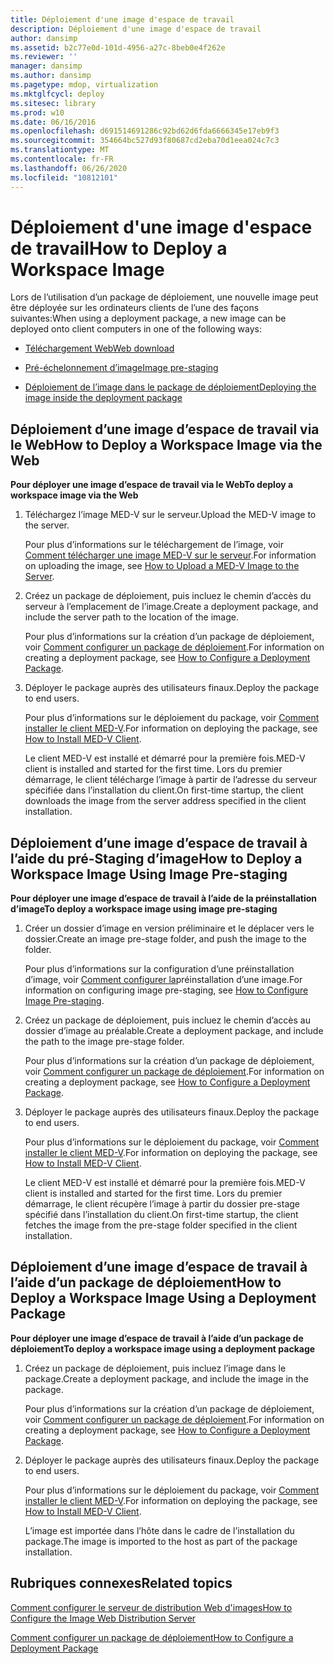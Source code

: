 ```yaml
---
title: Déploiement d'une image d'espace de travail
description: Déploiement d'une image d'espace de travail
author: dansimp
ms.assetid: b2c77e0d-101d-4956-a27c-8beb0e4f262e
ms.reviewer: ''
manager: dansimp
ms.author: dansimp
ms.pagetype: mdop, virtualization
ms.mktglfcycl: deploy
ms.sitesec: library
ms.prod: w10
ms.date: 06/16/2016
ms.openlocfilehash: d691514691286c92bd62d6fda6666345e17eb9f3
ms.sourcegitcommit: 354664bc527d93f80687cd2eba70d1eea024c7c3
ms.translationtype: MT
ms.contentlocale: fr-FR
ms.lasthandoff: 06/26/2020
ms.locfileid: "10812101"
---
```

# <span data-ttu-id="ee609-103">Déploiement d'une image d'espace de travail</span><span class="sxs-lookup"><span data-stu-id="ee609-103">How to Deploy a Workspace Image</span></span>


<span data-ttu-id="ee609-104">Lors de l’utilisation d’un package de déploiement, une nouvelle image peut être déployée sur les ordinateurs clients de l’une des façons suivantes:</span><span class="sxs-lookup"><span data-stu-id="ee609-104">When using a deployment package, a new image can be deployed onto client computers in one of the following ways:</span></span>

-   [<span data-ttu-id="ee609-105">Téléchargement Web</span><span class="sxs-lookup"><span data-stu-id="ee609-105">Web download</span></span>](#bkmk-howtodeployaworkspaceimageviatheweb)

-   [<span data-ttu-id="ee609-106">Pré-échelonnement d’image</span><span class="sxs-lookup"><span data-stu-id="ee609-106">Image pre-staging</span></span>](#bkmk-howtodeployaworkspaceimageusingimageprestaging)

-   [<span data-ttu-id="ee609-107">Déploiement de l’image dans le package de déploiement</span><span class="sxs-lookup"><span data-stu-id="ee609-107">Deploying the image inside the deployment package</span></span>](#bkmk-howtodeployaworkspaceimageusingadeploymentapackage)

## <a href="" id="bkmk-howtodeployaworkspaceimageviatheweb"></a><span data-ttu-id="ee609-108">Déploiement d’une image d’espace de travail via le Web</span><span class="sxs-lookup"><span data-stu-id="ee609-108">How to Deploy a Workspace Image via the Web</span></span>


**<span data-ttu-id="ee609-109">Pour déployer une image d’espace de travail via le Web</span><span class="sxs-lookup"><span data-stu-id="ee609-109">To deploy a workspace image via the Web</span></span>**

1.  <span data-ttu-id="ee609-110">Téléchargez l’image MED-V sur le serveur.</span><span class="sxs-lookup"><span data-stu-id="ee609-110">Upload the MED-V image to the server.</span></span>

    <span data-ttu-id="ee609-111">Pour plus d’informations sur le téléchargement de l’image, voir [Comment télécharger une image MED-V sur le serveur](how-to-upload-a-med-v-image-to-the-server.md).</span><span class="sxs-lookup"><span data-stu-id="ee609-111">For information on uploading the image, see [How to Upload a MED-V Image to the Server](how-to-upload-a-med-v-image-to-the-server.md).</span></span>

2.  <span data-ttu-id="ee609-112">Créez un package de déploiement, puis incluez le chemin d’accès du serveur à l’emplacement de l’image.</span><span class="sxs-lookup"><span data-stu-id="ee609-112">Create a deployment package, and include the server path to the location of the image.</span></span>

    <span data-ttu-id="ee609-113">Pour plus d’informations sur la création d’un package de déploiement, voir [Comment configurer un package de déploiement](how-to-configure-a-deployment-package.md).</span><span class="sxs-lookup"><span data-stu-id="ee609-113">For information on creating a deployment package, see [How to Configure a Deployment Package](how-to-configure-a-deployment-package.md).</span></span>

3.  <span data-ttu-id="ee609-114">Déployer le package auprès des utilisateurs finaux.</span><span class="sxs-lookup"><span data-stu-id="ee609-114">Deploy the package to end users.</span></span>

    <span data-ttu-id="ee609-115">Pour plus d’informations sur le déploiement du package, voir [Comment installer le client MED-V](how-to-install-med-v-clientdeployment-package.md).</span><span class="sxs-lookup"><span data-stu-id="ee609-115">For information on deploying the package, see [How to Install MED-V Client](how-to-install-med-v-clientdeployment-package.md).</span></span>

    <span data-ttu-id="ee609-116">Le client MED-V est installé et démarré pour la première fois.</span><span class="sxs-lookup"><span data-stu-id="ee609-116">MED-V client is installed and started for the first time.</span></span> <span data-ttu-id="ee609-117">Lors du premier démarrage, le client télécharge l’image à partir de l’adresse du serveur spécifiée dans l’installation du client.</span><span class="sxs-lookup"><span data-stu-id="ee609-117">On first-time startup, the client downloads the image from the server address specified in the client installation.</span></span>

## <a href="" id="bkmk-howtodeployaworkspaceimageusingimageprestaging"></a><span data-ttu-id="ee609-118">Déploiement d’une image d’espace de travail à l’aide du pré-Staging d’image</span><span class="sxs-lookup"><span data-stu-id="ee609-118">How to Deploy a Workspace Image Using Image Pre-staging</span></span>


**<span data-ttu-id="ee609-119">Pour déployer une image d’espace de travail à l’aide de la préinstallation d’image</span><span class="sxs-lookup"><span data-stu-id="ee609-119">To deploy a workspace image using image pre-staging</span></span>**

1.  <span data-ttu-id="ee609-120">Créer un dossier d’image en version préliminaire et le déplacer vers le dossier.</span><span class="sxs-lookup"><span data-stu-id="ee609-120">Create an image pre-stage folder, and push the image to the folder.</span></span>

    <span data-ttu-id="ee609-121">Pour plus d’informations sur la configuration d’une préinstallation d’image, voir [Comment configurer la](how-to-configure-image-pre-staging.md)préinstallation d’une image.</span><span class="sxs-lookup"><span data-stu-id="ee609-121">For information on configuring image pre-staging, see [How to Configure Image Pre-staging](how-to-configure-image-pre-staging.md).</span></span>

2.  <span data-ttu-id="ee609-122">Créez un package de déploiement, puis incluez le chemin d’accès au dossier d’image au préalable.</span><span class="sxs-lookup"><span data-stu-id="ee609-122">Create a deployment package, and include the path to the image pre-stage folder.</span></span>

    <span data-ttu-id="ee609-123">Pour plus d’informations sur la création d’un package de déploiement, voir [Comment configurer un package de déploiement](how-to-configure-a-deployment-package.md).</span><span class="sxs-lookup"><span data-stu-id="ee609-123">For information on creating a deployment package, see [How to Configure a Deployment Package](how-to-configure-a-deployment-package.md).</span></span>

3.  <span data-ttu-id="ee609-124">Déployer le package auprès des utilisateurs finaux.</span><span class="sxs-lookup"><span data-stu-id="ee609-124">Deploy the package to end users.</span></span>

    <span data-ttu-id="ee609-125">Pour plus d’informations sur le déploiement du package, voir [Comment installer le client MED-V](how-to-install-med-v-clientdeployment-package.md).</span><span class="sxs-lookup"><span data-stu-id="ee609-125">For information on deploying the package, see [How to Install MED-V Client](how-to-install-med-v-clientdeployment-package.md).</span></span>

    <span data-ttu-id="ee609-126">Le client MED-V est installé et démarré pour la première fois.</span><span class="sxs-lookup"><span data-stu-id="ee609-126">MED-V client is installed and started for the first time.</span></span> <span data-ttu-id="ee609-127">Lors du premier démarrage, le client récupère l’image à partir du dossier pre-stage spécifié dans l’installation du client.</span><span class="sxs-lookup"><span data-stu-id="ee609-127">On first-time startup, the client fetches the image from the pre-stage folder specified in the client installation.</span></span>

## <a href="" id="bkmk-howtodeployaworkspaceimageusingadeploymentapackage"></a><span data-ttu-id="ee609-128">Déploiement d’une image d’espace de travail à l’aide d’un package de déploiement</span><span class="sxs-lookup"><span data-stu-id="ee609-128">How to Deploy a Workspace Image Using a Deployment Package</span></span>


**<span data-ttu-id="ee609-129">Pour déployer une image d’espace de travail à l’aide d’un package de déploiement</span><span class="sxs-lookup"><span data-stu-id="ee609-129">To deploy a workspace image using a deployment package</span></span>**

1.  <span data-ttu-id="ee609-130">Créez un package de déploiement, puis incluez l’image dans le package.</span><span class="sxs-lookup"><span data-stu-id="ee609-130">Create a deployment package, and include the image in the package.</span></span>

    <span data-ttu-id="ee609-131">Pour plus d’informations sur la création d’un package de déploiement, voir [Comment configurer un package de déploiement](how-to-configure-a-deployment-package.md).</span><span class="sxs-lookup"><span data-stu-id="ee609-131">For information on creating a deployment package, see [How to Configure a Deployment Package](how-to-configure-a-deployment-package.md).</span></span>

2.  <span data-ttu-id="ee609-132">Déployer le package auprès des utilisateurs finaux.</span><span class="sxs-lookup"><span data-stu-id="ee609-132">Deploy the package to end users.</span></span>

    <span data-ttu-id="ee609-133">Pour plus d’informations sur le déploiement du package, voir [Comment installer le client MED-V](how-to-install-med-v-clientdeployment-package.md).</span><span class="sxs-lookup"><span data-stu-id="ee609-133">For information on deploying the package, see [How to Install MED-V Client](how-to-install-med-v-clientdeployment-package.md).</span></span>

    <span data-ttu-id="ee609-134">L’image est importée dans l’hôte dans le cadre de l’installation du package.</span><span class="sxs-lookup"><span data-stu-id="ee609-134">The image is imported to the host as part of the package installation.</span></span>

## <span data-ttu-id="ee609-135">Rubriques connexes</span><span class="sxs-lookup"><span data-stu-id="ee609-135">Related topics</span></span>


[<span data-ttu-id="ee609-136">Comment configurer le serveur de distribution Web d'images</span><span class="sxs-lookup"><span data-stu-id="ee609-136">How to Configure the Image Web Distribution Server</span></span>](how-to-configure-the-image-web-distribution-server.md)

[<span data-ttu-id="ee609-137">Comment configurer un package de déploiement</span><span class="sxs-lookup"><span data-stu-id="ee609-137">How to Configure a Deployment Package</span></span>](how-to-configure-a-deployment-package.md)

 

 





